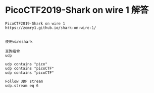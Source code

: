 # PicoCTF2019-Shark on wire 1 解答
```
PicoCTF2019-Shark on wire 1
https://zomry1.github.io/shark-on-wire-1/


使用wireshark

查詢指令
udp

udp contains "pico"
udp contains "picoCTF"
udp contains "picoCTF"

Follow UDP stream
udp.stream eq 6
```
